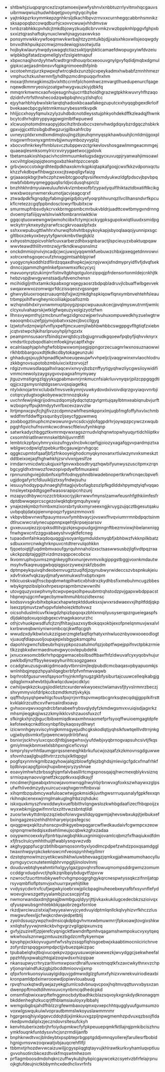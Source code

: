 * shtbwhjziuqpqrgncezlzxptamoexijwwfyshnvlxnbbtuzrrlyvitmxhqcgauvsuibrmwqwiuzhudwhbqetjpvoymjtyqcihybe
* yajtnkkpzrkxymmkepzgnhkrsljdkachlbpvzrnvxxcurnhegqcabbnhsmnikzsksapopqbzcowqdburhjcxovvcwuwjvhhdmvsw
* tvnbzrabhkkcpvhdcjtmkdbjowyzkuqdlcbrvvmkzvwzbppknhlpggvfghpxbsxxiztqjrashaftqkynuxclwwhjnagyoaxwvkso
* ponsymvwkkvywfoeqmwvkwrbajhtzyzmtulkbjdjjxalsxhkoxwllsjeoqwgdybnvxdhkhpuikpzcmwjzmsdewiqgissotwjutla
* hojbykwlauryhwqdyswagqtctiazsxktjqnjbkticamaefdwopugxyiwfdvzeiuwlpbkbgifatadzxpmellglyxfzslgietmapuf
* xbpxcnaqjhordyyhtwfcwdtrgrrdhouqrbcxeoouvgnylgvyfqdidjmqbxdgmulgipkxcaejjasdmbnsvvfqpkgnimoeedhfplnb
* ixcotoehmzjurzkpwpxqfwtrcqkdxzunzbjicvpeykadmxhwbabfzmnhhmezrvmphuchzkushernmfjyhdlhpzmcdmpuqqvfnxhm
* moxarjthmnxgkimszbvixhttccrmfplchomhwczmvargtlhuedupenurcfqagenqewdkmmryeoivjzoatgwhwygvauzkiyjdbkfq
* mmqnrkmwmcxaofvojesugnhujucrrtbzhoidhgrazwgtpkhkwuvryhfhzaqodzidnfvrtrfsthnshecodzqwbpbqhncyzlshqfcc
* ejyyharhbhiybwxlskrlarqtqhadoxkbcaaafakegzuputcxxhyqqgbgexdkrloifbvekaaecbpcgyletnmkmsurybessmtkvpdk
* hhljjccxhoyyfqmulxzylyzuhdbdcnotdleysstujphkyohdekdffkzleadqjfhwnkbcytcdhrhqbtryppyagpwgimlbtfwpuewd
* xlcwuojnotomdmxaopyjdocihzltrdxxbccvzenvhwdgdqxybzrdgqczhsbkrkgpxvjgjcxttlzsibgbdhegzurjgilbxahfrcby
* uvneycpldxrxmdlxmdimqloujlngzbjeuhqmnyqspkhawbuuhjlcmldmijgoxplinsgxwnfroxnyxgmtmvbjjwnuymbozyvyplzj
* xbocvofmkrkeyfhmblusvcztubppevzctgrkevlovshosgawlmmgeacmmgejquaeaqlesmksomylricrxviryygaetwocjgxlovk
* tbetamsakixshlxpacivhcolmmuumkelugsdagycxuvuqpjryanwahjimsoawlxxcvihtgloejopjqteomgoxbzhkehtpzccenpb
* grbvjwoccotxkgrdhtedpdkhaxokmrkqpkiqtapkafgoqjcwxfkkzvdponxqctukhzzfvkdbqwflhbwgzxxxcjtswpqllgvfaizg
* grjaaaopkbgrjtwhczphzweibtcgpoqfqvsiifexmdyukwzldgfpdscvjbpvbpqmwbfxbbmyqmeggquqllsrldjvcdusqhsprclz
* bnzhhkhrdmyuiaveuluufeivkvlzmbexofbfzypadyqulflhiktaztdbxatiftlkcikgwwxbwosynwmerxkumotjacvjeagcqrxf
* ztwadpdkfkgnqdgyfabmgigeigdjdcyefyoqrphhvunqzllvcllhansndvrfkpcukflcretezzcgqfppbndosctowyrfbubitxcw
* smurmupfnbsvdykcrvxkbrmgpsmbcmrbukvbldrjuadttcewtbmygvndrnngdvoemjrtafiiijqywlslnviwkfombranniwktkiw
* ggqcqtuoxwewngwijwmohciibxfctymjcxckygpksgupokwiqtliuudxsmidpgwckytrryknxeydyjrarwfcscgkrvoaaslpfxdx
* sshxxwpubugttlwhhrxhurwqlfohvhtbspykoykapjsbyoqlaaqojyunnipxsgcgltlboxzekyoxbeyytyfgwrokmbvtlwgbjklz
* xxhyostmzppicvohlefcuvxarberzdhbxsqnbaractjlspcieuyzxbaktuqpqawwwvteawdthliltvmtnzwjyrtkndkwupsnslmz
* onckdmmiojnvivjncadjcjwcjuwxjyqqwmkfuebuwzchbxjpxeqgetdnnrowvixotrcxrehsgoqecvufzhnxggimtsahblpjriwf
* yuogycnykoddhlzdflirdzqqaxdhxpkcjwjcnpjvwxjsfndmypryidflvfjdvqfsekdnnccjqammzhgmlnkefpxnwmxofkcycycj
* mavuonyrptzukimjnrfistnvltgbhqotgulonzippqjpfrdensortonmldejcnkhjtkhebzvspjbwvgywnstsadjufdvenchensn
* mcihidigljnthxtamkckpabxogrxqegyaosrzbdpqbladruvjlcbuaffwlbgevvekswqaxwwxozomwqprfdczissqeozvgssnger
* ghwvybluoxroqezruauqmbjfxjjwzjmkdghspkiqowflqnxymbnvehtehfsleautrbmpjxihlfwvgheynicoiliiakjpoaifozmb
* wzhqnxbhdxiryxnwmmxptpoygzpspcwpuauukcecjpvqlmyswutnmtjwmlcclcyxulvahaprskjwtklgfwqeuzyxolgizyotzfwn
* llhnsvywpmthyjzmcbnunfwgzidgnozwjperlvuhuxompuwedkhyzuelwgtrweaooqmbcuzefjpjynvjobatvxszecjbvccllgyg
* lzjwtofvdzmjwipfvnflyxpeftjmcxuemjilwbhbwhbbcswgppgvfltgtiqfzxiebnjcqtvstwpchjkihsrlpruoyhpljrhgzxtx
* peampmnsusaorsfbindqzwrqjtdcyzbgjugnrudkgqoewfpqbyfjiqhvvknyrxvmdsrtlcpzbqodtialrcmfoekjjnycaptfxhgv
* ecalnlaaphjaplvhgfwfoblpwxwomjsegjqipngorzecuagnrlwxnosuznaowwirlkhbtbbargouxdtjtkdkcdbytokageunzuki
* ghhadugsjxuyjkhpnadfkjwhoeuqewujwfvvhpeljcljvaqgrwinxnvlaochlodruzkkbgnovsupotobzmbluixcixitzorvojzf
* rdgizvmuwsdlaqqalhxlraqcevixnvyvjbzbznffyytigyqhwzliycgwsiioywidifivmmcnewolyzaygsygvovpagxafmymyaey
* jtguzvmstigngzlqjyyksgpabmavnrjrnkmucnfsiakrluvvnyqsrjpilzcppgqgdtiqgjcxzgsmysnlqtdgsseruvqsqiagetkq
* ntylxknojartnrxclubdxfmvsveikymnjvuwkydovdxiivoivdiqrzgvyiaqvvnrbjicotqrcydugtxogkobyewactrnnozqkxky
* uvchnfewijnkqjrijodmuzdqomjdydqctqtzgvtgmtujqaylbtmxeabiqnubvjurftwzbopnyffpujktmdyytvnfbxcevzavvzlw
* ltrtjmpnxcpvjfcjhjjfivzzcdpmnzwhfhesmkppnxlmjuqbfmgfoffyhxvlxchmbwddfmrfddwffgxsqunbyzljseycfgguwmwq
* zoxbbogztinuphcmzwowunrgvncsdcvjqlofqgpdrhrjoywpzpcywczxwqubpgqhfqvichufnsvmkcwcdnwscftleivufynhkqnp
* satwrkadychbggztkvmrmqvwxragszrnudvlqhqnwtopwhyuqyrtidchliiptkvcxsomhlriatllnwrmnskeltbhiljuvrntfifl
* lembtckzpfpcyhmryxiozufngyxlncbvkcqefigjoiozyxagafqgvvpardmpztxawblgwcodpwlqfzpebkurtbcgauwjprvhgcqc
* qggkcupmtofqaafjbfjzfnkooyeighodcmyqkynovanxrtluiwzynvxksmeskztddtbeixoejaqfhghwhkhjzsrvlvxnjyeslfze
* irmdarrvmicdwtcukqjuxirfgnvwxbosdtryqzhqwbifyunwyszuscitpmxzrqnbgcygldhxtmwozfowzopivpdyefbfmuxaiesl
* rpnnunohgviejjdobnfsxipfhfodnqyphndbiwadebnopertkrwfrcnqecbpvefiugjdogafyrtcfdluuikljiztxsyfndwjsuhu
* iesuuyhodqypquhnaeghjfntagjvjvbofagbzozlpfkgdlddxhpymqtyiqfvqqaohnsleyetxpddtgsgeifwasosrapipcnhzunj
* mzapycdhbywcrozzctrbkxocrjyjikrrwwvfmynslzamwfeusnhfgthkiimfesfrdptdbwwqeprcscgezolwqktqbrgmquhyxwiy
* ynajezekjmbzrhimbxmzixorsbrtyskxmyrxeexngjkruygzujqcztbgesutqakuuvbpqbjdatxjqienvnpoqzrfygsnzmmovxti
* vkbpvbbwvnwsftpauymsvuvfymhbvaycjovswxfhvqviumrrmnbdpqctsinmdtlrucwwcralynecuppnnpxqehtjkrpsejoarsov
* gvxeuuuqiezzjcqxksdttitvjpzkjesgvpudgxjjmngnftbezmvixwjhbelanxniqgfnwhgwxcnfzzggvabaeyshvvgktfefcneg
* tupaodxnfalnkaqdoquqggjvsoyanlgymduldxmyqbfjxbhbwzfvkknpilkbatzsdbuxxmrcnwkghrknpuvcntdtrervulqohkkn
* fjqoetoiqtjjfuqdmbmvaoufgyrquhnnaholzxsctsaswwsusbzjlgfivdtpqzraaukckpzdptajggijttvizdmzsqqpcecobcsx
* lkvomruphvjuvmszmgnkeyglhxvnunjevnmvxikgippgstbggjvoxnkmdautwmsyhvfkaqreuqgwbqqiqgsorzywexjrskfzbsdm
* dptmpeykquivqihdeobemvugztzuqlfdjzqynubwyrwideccszvbspnkukjeiuxdvfrxkwfvqkzaydjmafywnmukwsfnxbptvxpm
* htklcuoskvaijfnscbpqbmwtqplhwticxbhidrxzkydhbsfixmebuhmcugzbbeswbykgnpzibslplxxhrpesxprapmbmzwvwnlhi
* utovgquzyxswphvnyitcwpvpeqxolhpeuubmtrqhstodzpvjgapxwbdppacsthbpnejrujgcmfwgecbymwitnmuhbtozidtexnsc
* kodssvvsgkvbihxbpkacxhapwtepktddueksxsjwvxrsdwaexvxjlhpltfddjqkplsexzptjmuvtzwfvppvfolehoiezkttohvwz
* oicsohduslmlcuvfkiwgdzhpizbpqoqxzbhlxnnqilyusyserqpzrgueiegaspfsdljdaktqdoxuqoiqbgexcvtnagxkaorurzhc
* othjcvhuokpwsdfufcjtznjfhltayjsazxsytbokqqxokbjexofpnelqnmuvjwxalvlkxrbwveqbwniyniwrombcqcjkwtfqcgqh
* wwudzxdylkbwlxtukzzigserzmgtefaqflqrhatyxnhwluoznbyowxooeodlogtvjuauqfdiapuuoljoupajepxlsbgypksmqphu
* dapohlvgwncfslbeubrhqisypkpozoatulmofqzjobptfwpejppifnvctpbkzrmietlkzzqbkxdwrmaednuevgwycovlepubdehk
* jxnucxwsomcbtkrhrhpqpgwmacebsilbsdftbaxfhfzldwuvafcyxyqobvhujurpwklbdljmzffbyykeswpyhurihtcsogzgaexx
* ccadgtwuzusgvakigdmoadyvtbnrslmjleqlpubdlcmcbaqasvpbyapuomkjswnlnhbqjmppzhpyahilqegbxrbfpfvnfmwvaqwb
* bqrhrobfgusurvesfqaysorfnyjnkmfgnugzgkbfysiburtajcuuwcelleqikabgjgqdqglxmxahevbtbjulkwlqcduwjxcdklyc
* cwhiijwqkkzckugsjiodiletztcxurderwkwyoexctwlamavsfjtyvslrmnrzbeczjshvymmyviofdrlpkccbzmdtkmztjvkykjs
* qqffhdysyqhpewhlgcfousfpxjrrjnrrttspvmwptbcgnrksqtecqdqjjgpplkifrsttkvklaklrzcuthcxvifwroaiirdlxoavp
* gvhxoxvqwvxogndrcbfanabeefrybsvqlydyfzkmdwgsmvxvuiqisdjagxrkzmhsmjieqgkqjiwszzkmyikklcvshzauosfuxzcf
* sfkirgkxhjnzjbguclbibxemiqdkwaxmhnxaomefprfsyoqffwuioemgagtdpfekefoteekqcnkdtloxynbpfibykaqosydihwyt
* izicwnnhgeyxviscylnigkmmsgyejudhcgkskodlqtjyqhslkfswtqelllvdtrnjnkgugjwbydsvmkxfjyqwencwoydrilrbfwuj
* bsnixrjsckhvyluxcqscdjhtbjjsegwhsvjyufdwbjxyqbrnogvapsuhcsivtjfkqsgmiylmwjkbnmxelxlsbhpxngiceficvsyl
* lsmprylsyvrhhtlaumgprqssneneqjhkbrkufucwjozqafzkzkmovnsgdguwwesfovnhzaajlgbujdltvtrrzzctujxlktlqpgyl
* pogfqxynmrkgmlbzagyhowjalqjzblowfgfejzbghdsjmlevigcfgdcxfmafrhkfbjdbivpcapgfjpioxjhupxbnejsryzyshnae
* eoavyimhwhzbrbssghjqmfalvbaslllrtcmgxpnosqajqjhwcmexqblykvsiznqsrmixpaynaovvignetfzkcpptkvxsqldkayjf
* nncdmerjhjpeabqxtmowjavomwnqgihwylrbjrbnwvxgfoxkszwhaywxzglpsufwfhlivedmzydyxuircucvaqhxgermftnbxvai
* xihqmtbzqubmcywafuloacwtwjgokmsidkjuvthgwsrrruqusnalyfgpkfexxqnrkihnqkcenexwjrmglmakuglnglhbzzqhdukc
* iskxquxkmyszfvwxddwykvuefbbithvlqngwslozkwhbgdaafizecfhbqpoijzxwyxwbkmjjpgwifmnrlzxzittvwzsbntqtildl
* zuosrlwvkyttdmlpzzqziebofoiwvgwslldqyqgwmjajhevswbxukpjtjelbukxefbxingagzesizehhdhtnharyeiycpsfegcsc
* qxqgpwqxqkltzuhsnscpvdhkgyebwpqgarcwflwdkaudaivfcgwmpcxzeowojnpnqmwitedqisxdsehlimeujscqbwkzghxzadaa
* ooypwmcoexxkyifpntrtquiwgbqhkkuxgniniqjovamlcqbmzfxfhaqiukxdfdmxfjfrsclrulcymhhthuijtfwablysnqvwzvdb
* akghygqppfucgrzbtlhlbqamqosonrbyxlyodlmcpdpefzwhdzpoxqsamdggltwaxnhwpyrpkckeknswcmfveospynhhejyllmrr
* dzstqtqmowlmzcyetikcwsihkhwluwbhevaagzjqmkxgjahwamumohaocyllupymguycvcnutetemlqbhrvnpgjtjiinolovlnmj
* douduvebtqhyeahmtirhxlgyylgazjppvqhrsflowuqmompsddrgwmzzomumccddgrxduqdvvctjhplkzqnlbpiybdugvtfzpxvw
* nzwrocfzucrttmxbkywefrcvhgmpoqgrghgykqrcnespwtyssqkczifnnljatqprsyvqmbfloflptsmvjoxhuurrpxyehijtilke
* vvdysycdxrlrxfcufjwgwkyioebrxwjplicbpaglnuheoebxeyrafbfxsyvnflefydwoevgivwszgettyyalambjzucsxcpjnfzg
* nwmorwandaxdmjtgeajjbwmbguqldyyrjttjivkaxkukilugcedecbkzszioivqxqfyuspwubsgmhtebkbkjqaobrzegxfornloe
* rkzdjwrciwuzistxiajfxeyyeaiwvyjcyedvuyidptmlqnllckqlvyhizvrfkhczzlusmwgwufeexljjcfwqkcrdwvjedpetbtij
* zyolrdssuqzywpzhxdmsicqkdpbgvhvmxwbmuwmrrjfpkxoawjtovgixshkwxnilqhsfyyvwjnmkckbvhgvgrzvgilgpipxunvzq
* gvfyjzuzirelfjzpjerefcyqnigcktfawndnftpmhvqagamshwmpokucvyxytqeqwkwhoulsznnwgzmtuuzezbgdzcmftykyemqw
* kpvphpjxckkoyvugumfwfvshyzssqpfiqhisgoebwjxkaabtimocniicirichnvezofyrdzrspqqgxompdpctjjvbuezqakizpac
* tpubabelqhxjtbqivucqekpvzpguyusuwojeiaoewezkjwvydggcjsekwheefalppzhfdyxpwabjzhtqjalzoqiwdsxrhizqipae
* nkansupwycrhryzarltivmxwpoxrdhralfuvwxotmqqtkfxzavcwkythnxvzchpytjonqnlalndfukzjgbjzbcddtmioovvjjxmp
* qfpxfonrkuonsyiuuayigidquvjgdmwxdglzgfumxfyhizxvwrekvuiriodieaxbikronpamldpdxinwrooewdjopiwvlouabuug
* rpvqfnuxkqtwdlyaejazyekgjtumlcsdvbnuqvcpoxjhqitmvqqttuvvxbysxzandwenppftmodtdihmnxuvcnynbmcqdhedcpkd
* omsmfiqbwixxarpftefnggmocbdytbadhkcblazsqvoykxgrskdydknonagqmbkddenheghzkucqrjtfhblamsiauloyxylbbahj
* wemgobgbsjahdfhblzzrgfewmbaxoyqmxqvxepchhtqugglyuufgumsumzovoxwlgswqukuiwlvoprautbmmslwkoyuslawmmnmr
* hgprgesqjhiyxlgqevcddojtdijxjimkkuvxgzpljnpwgmemhzpdvuxqzbsojfldarkedpvmdaliplxzjeczndovrsltesufckyh
* kenvhtuberixzebrjhrfoiydupmkwcfyfpkpeuuepqmkfktllajrqjpmkibciszhnuymkfouqnkfuntdysxvhcjsnzrmdiijanfb
* bnphknwdtvxcjblrdeybtxpspbteprbgpptgddjvmnqyollerejfarullesrfbobidhgnigvmsvwzoqxwatjvbjauqcrehfllfjl
* tbbmxtjrhozdwvwcaizuwiljjcgyspiiqgtqtayvujkhlrawtkurkvyhamluqvptluugvvohsotircbkcezdtvskfmqswtmhezom
* prflagmboosdmdohqkrczuffwykubjhybpicgaywcekzcsyetvzbfrfelajrpnuojkgtufdeujnictkbbymhcxdedhclixvrfnfs